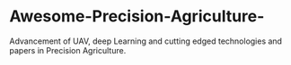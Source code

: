 # Awesome-Precision-Agriculture-
Advancement of UAV, deep Learning and cutting edged technologies and papers in Precision Agriculture. 
